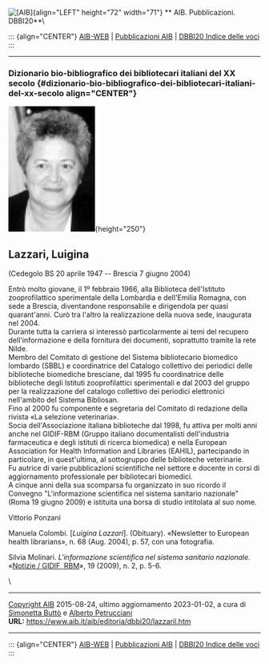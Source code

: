 ![\[AIB\]](/aib/wi/aibv72.gif){align="LEFT" height="72" width="71"}
** AIB. Pubblicazioni. DBBI20**\

::: {align="CENTER"}
[AIB-WEB](/) \| [Pubblicazioni AIB](/pubblicazioni/) \| [DBBI20 Indice
delle voci](dbbi20.htm)
:::

------------------------------------------------------------------------

### Dizionario bio-bibliografico dei bibliotecari italiani del XX secolo {#dizionario-bio-bibliografico-dei-bibliotecari-italiani-del-xx-secolo align="CENTER"}

![\[Ritratto\]](lazzaril.jpg){height="250"}

## Lazzari, Luigina

(Cedegolo BS 20 aprile 1947 -- Brescia 7 giugno 2004)

Entrò molto giovane, il 1º febbraio 1966, alla Biblioteca dell\'Istituto
zooprofilattico sperimentale della Lombardia e dell\'Emilia Romagna, con
sede a Brescia, diventandone responsabile e dirigendola per quasi
quarant\'anni. Curò tra l\'altro la realizzazione della nuova sede,
inaugurata nel 2004.\
Durante tutta la carriera si interessò particolarmente ai temi del
recupero dell\'informazione e della fornitura dei documenti, soprattutto
tramite la rete Nilde.\
Membro del Comitato di gestione del Sistema bibliotecario biomedico
lombardo (SBBL) e coordinatrice del Catalogo collettivo dei periodici
delle biblioteche biomediche bresciane, dal 1995 fu coordinatrice delle
biblioteche degli Istituti zooprofilattici sperimentali e dal 2003 del
gruppo per la realizzazione del catalogo collettivo dei periodici
elettronici nell\'ambito del Sistema Bibliosan.\
Fino al 2000 fu componente e segretaria del Comitato di redazione della
rivista «La selezione veterinaria».\
Socia dell\'Associazione italiana biblioteche dal 1998, fu attiva per
molti anni anche nel GIDIF-RBM (Gruppo italiano documentalisti
dell\'industria farmaceutica e degli istituti di ricerca biomedica) e
nella European Association for Health Information and Libraries (EAHIL),
partecipando in particolare, in quest\'ultima, al sottogruppo delle
biblioteche veterinarie.\
Fu autrice di varie pubblicazioni scientifiche nel settore e docente in
corsi di aggiornamento professionale per bibliotecari biomedici.\
A cinque anni della sua scomparsa fu organizzato in suo ricordo il
Convegno \"L\'informazione scientifica nel sistema sanitario nazionale\"
(Roma 19 giugno 2009) e istituita una borsa di studio intitolata al suo
nome.

Vittorio Ponzani

Manuela Colombi. \[*Luigina Lazzari*\]. (Obituary). «Newsletter to
European health librarians», n. 68 (Aug. 2004), p. 57, con una
fotografia.

Silvia Molinari. *L\'informazione scientifica nel sistema sanitario
nazionale*. «[Notizie / GIDIF,
RBM](http://www.gidif-rbm.org/allegati/Notizie2009_Vol19_No2.pdf)», 19
(2009), n. 2, p. 5-6.

\

------------------------------------------------------------------------

[Copyright AIB](/su-questo-sito/dichiarazione-di-copyright-aib-web/)
2015-08-24, ultimo aggiornamento 2023-01-02, a cura di [Simonetta
Buttò](/aib/redazione3.htm) e [Alberto
Petrucciani](/su-questo-sito/redazione-aib-web/)\
**URL:** https://www.aib.it/aib/editoria/dbbi20/lazzaril.htm

------------------------------------------------------------------------

::: {align="CENTER"}
[AIB-WEB](/) \| [Pubblicazioni AIB](/pubblicazioni/) \| [DBBI20 Indice
delle voci](dbbi20.htm)
:::
